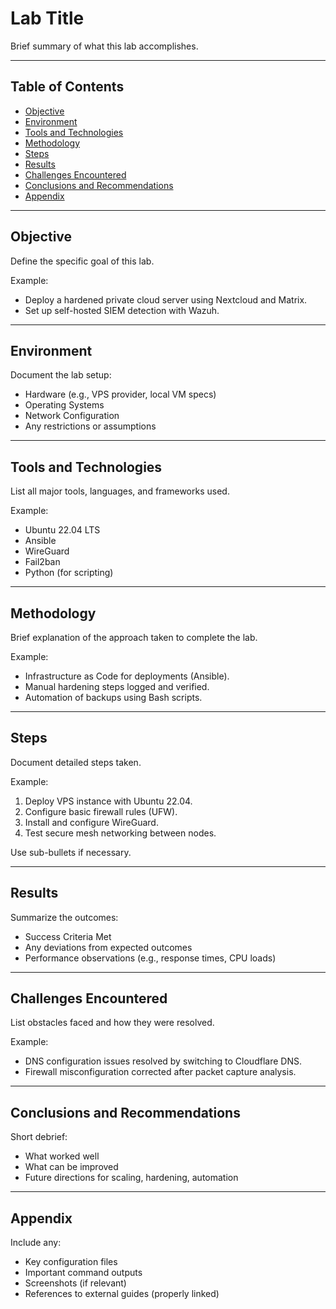 # Lab Title

Brief summary of what this lab accomplishes.

---

## Table of Contents

- [Objective](#objective)
- [Environment](#environment)
- [Tools and Technologies](#tools-and-technologies)
- [Methodology](#methodology)
- [Steps](#steps)
- [Results](#results)
- [Challenges Encountered](#challenges-encountered)
- [Conclusions and Recommendations](#conclusions-and-recommendations)
- [Appendix](#appendix)

---

## Objective

Define the specific goal of this lab.

Example:
- Deploy a hardened private cloud server using Nextcloud and Matrix.
- Set up self-hosted SIEM detection with Wazuh.

---

## Environment

Document the lab setup:
- Hardware (e.g., VPS provider, local VM specs)
- Operating Systems
- Network Configuration
- Any restrictions or assumptions

---

## Tools and Technologies

List all major tools, languages, and frameworks used.

Example:
- Ubuntu 22.04 LTS
- Ansible
- WireGuard
- Fail2ban
- Python (for scripting)

---

## Methodology

Brief explanation of the approach taken to complete the lab.

Example:
- Infrastructure as Code for deployments (Ansible).
- Manual hardening steps logged and verified.
- Automation of backups using Bash scripts.

---

## Steps

Document detailed steps taken.

Example:
1. Deploy VPS instance with Ubuntu 22.04.
2. Configure basic firewall rules (UFW).
3. Install and configure WireGuard.
4. Test secure mesh networking between nodes.

Use sub-bullets if necessary.

---

## Results

Summarize the outcomes:
- Success Criteria Met
- Any deviations from expected outcomes
- Performance observations (e.g., response times, CPU loads)

---

## Challenges Encountered

List obstacles faced and how they were resolved.

Example:
- DNS configuration issues resolved by switching to Cloudflare DNS.
- Firewall misconfiguration corrected after packet capture analysis.

---

## Conclusions and Recommendations

Short debrief:
- What worked well
- What can be improved
- Future directions for scaling, hardening, automation

---

## Appendix

Include any:
- Key configuration files
- Important command outputs
- Screenshots (if relevant)
- References to external guides (properly linked)
